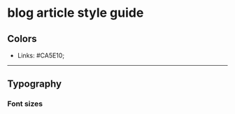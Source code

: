 # blog article style guide

## Colors

<!-- - Title & body: #414141 -->
<!-- - Subtitle: #7D7D7D -->
- Links: #CA5E10;

---

## Typography

<!-- - Title: Cinzel 900 -->
<!-- - Subtitle & body: PT Serif 400 -->

### Font sizes

<!-- - title: 96px                     6rem -->
<!-- - Subtitle: 36px                      2.25 -->
<!-- - Lead paragraph: 21px       1.3125 -->
<!-- - Body: 18px                            1.125 -->